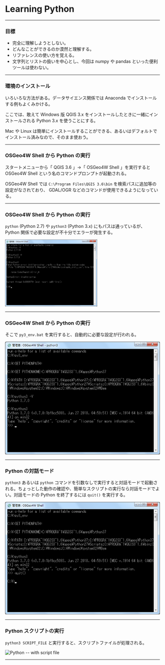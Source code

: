 # Learning Python

---

### 目標

- 完全に理解しようとしない。
- どんなことができるのか漠然と理解する。
- リファレンスの使い方を覚える。
- 文字列とリストの扱いを中心とし、今回は numpy や pandas といった便利ツールは使わない。

---

### 環境のインストール

いろいろな方法がある。データサイエンス関係では Anaconda でインストールする例もよくみかける。

ここでは、敢えて Windows 版 QGIS 3.x をインストールしたときに一緒にインストールされる Python 3.x を使うことにする。

Mac や Linux は簡単にインストールすることができる、あるいはデフォルトでインストール済みなので、そのまま使おう。

---

### OSGeo4W Shell から Python の実行

スタートメニューから「 QGIS 3.6 」→「 OSGeo4W Shell 」を実行すると OSGeo4W Shell という名のコマンドプロンプトが起動される。

OSGeo4W Shell では `C:\Program Files\QGIS 3.6\bin` を検索パスに追加等の設定がなされており、 GDAL/OGR などのコマンドが使用できるようになっている。

---

### OSGeo4W Shell から Python の実行

`python` (Python 2.7) や `python3` (Python 3.x) にもパスは通っているが、 Python 関係で必要な設定が不十分でエラーが発生する。

<img alt="OSGeo4W Shell without py3_env" src="images/OSGeo4WShell_1.png" width="300">

---

### OSGeo4W Shell から Python の実行

そこで `py3_env.bat` を実行すると、自動的に必要な設定が行われる。

![OSGeo4W Shell with py3_env](images/OSGeo4WShell_2.png)

---

### Python の対話モード

`python3` あるいは `python` コマンドを引数なしで実行すると対話モードで起動される。ちょっとした動作の確認や、簡単なスクリプトの実行なら対話モードでよい。対話モードの Python を終了するには `quit()` を実行する。

![Python -- interactive mode](images/OSGeo4WShell_3.png)

---

### Python スクリプトの実行

`python3 SCRIPT_FILE` と実行すると、スクリプトファイルが処理される。

![Python -- with script file](images/OSGeo4WShell_4.png)

---




